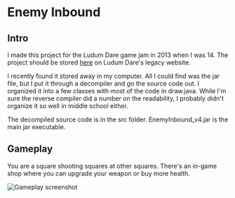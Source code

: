 # Enemy Inbound

## Intro

I made this project for the Ludum Dare game jam in 2013 when I was 14. The project should be stored [here](http://ludumdare.com/compo/ludum-dare-27/?action=preview&uid=16998) on Ludum Dare's legacy website.

I recently found it stored away in my computer. All I could find was the jar file, but I put it through a decompiler and go the source code out. I organized it into a few classes with most of the code in draw.java. While I'm sure the reverse compiler did a number on the readability, I probably didn't organize it so well in middle school either.

The decompiled source code is in the src folder. EnemyInbound_v4.jar is the main jar executable.

## Gameplay

You are a square shooting squares at other squares. There's an in-game shop where you can upgrade your weapon or buy more health.

![Gameplay screenshot](http://ludumdare.com/compo/wp-content/compo2/273708/16998-shot0.png)